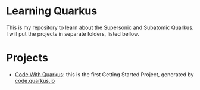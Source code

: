# Learning Quarkus

This is my repository to learn about the Supersonic and Subatomic Quarkus. I will put the projects in separate folders, listed bellow.

# Projects

- [Code With Quarkus](https://github.com/Matheus-Soares/learning-quarkus/tree/main/1.%20code-with-quarkus): this is the first Getting Started Project, generated by [code.quarkus.io](code.quarkus.io)